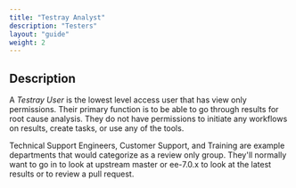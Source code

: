 ```yaml
---
title: "Testray Analyst"
description: "Testers"
layout: "guide"
weight: 2
---
```


<article id="1">

## Description

A *Testray User* is the lowest level access user that has view only permissions. Their primary function is to be able to go through results for root cause analysis. They do not have permissions to initiate any workflows on results, create tasks, or use any of the tools.

Technical Support Engineers, Customer Support, and Training are example departments that would categorize as a review only group. They'll normally want to go in to look at upstream master or ee-7.0.x to look at the latest results or to review a pull request. 

</article>